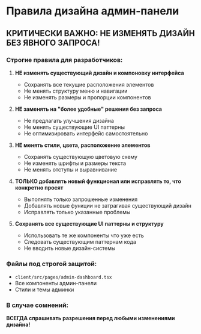 # Правила дизайна админ-панели

## КРИТИЧЕСКИ ВАЖНО: НЕ ИЗМЕНЯТЬ ДИЗАЙН БЕЗ ЯВНОГО ЗАПРОСА!

### Строгие правила для разработчиков:

1. **НЕ изменять существующий дизайн и компоновку интерфейса**
   - Сохранять все текущие расположения элементов
   - Не менять структуру меню и навигации
   - Не изменять размеры и пропорции компонентов

2. **НЕ заменять на "более удобные" решения без запроса**
   - Не предлагать улучшения дизайна
   - Не менять существующие UI паттерны
   - Не оптимизировать интерфейс самостоятельно

3. **НЕ менять стили, цвета, расположение элементов**
   - Сохранять существующую цветовую схему
   - Не изменять шрифты и размеры текста
   - Не менять отступы и выравнивание

4. **ТОЛЬКО добавлять новый функционал или исправлять то, что конкретно просят**
   - Выполнять только запрошенные изменения
   - Добавлять новые функции не затрагивая существующий дизайн
   - Исправлять только указанные проблемы

5. **Сохранять все существующие UI паттерны и структуру**
   - Использовать те же компоненты что уже есть
   - Следовать существующим паттернам кода
   - Не вводить новые дизайн-системы

### Файлы под строгой защитой:
- `client/src/pages/admin-dashboard.tsx`
- Все компоненты админ-панели
- Стили и темы админки

### В случае сомнений:
**ВСЕГДА спрашивать разрешения перед любыми изменениями дизайна!**
